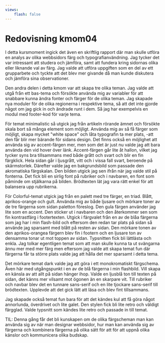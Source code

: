 ```yaml
---
views:
    flash: false
---
```

Redovisning kmom04
=========================

I detta kursmoment ingick det även en skriftlig rapport där man skulle utföra en analys av olika webbsidors färg och typografianvändning.
Jag tycker det var intressant att studera och jämföra, samt att fundera kring sidornas olika eller liknande val av färg. Jag valde att utföra uppgiften som en del av ett grupparbete och tyckte att det blev mer givande då man kunde diskutera och jämföra sina observationer.

Den andra delen i detta kmom var att skapa tre olika teman. Jag valde att utgå från ett bas-tema och försökte använda mig av variabler för att snabbare kunna ändra fonter och färger för de olika teman. Jag skapade nya moduler för de olika regionerna i respektive tema, så att det inte gjorde något om jag gick in och ändrade runt i dem. Så jag har exempelvis en modul med footer-kod för varje tema.

För temat minimalistic så utgick jag från artikeln rörande ämnet och försökte skala bort så många element som möjligt. Använda mig av så få färger som möjligt, skapa mycket "white space" och låta typografin ta mer plats, -att den får blir mer bärande för sidans design. Det finns också en möjlighet att använda sig av accent-färgen mer, men som det är just nu valde jag att bara använda den vid hover över länk. Accent-färgen går lite åt hallon, vilket jag tycker syns bra tillsammans med både grått och svart och blir en fin färgklick. Hela sidan går i ljusgrått, vitt och i vissa fall svart, beroende på skärmstorlek. Därefter valde jag en bakgrundsbild som passade den akromatiska färgskalan. Den bilden utgick jag sen ifrån när jag valde stil på fonterna. Det fick bli en sirlig font på rubriker och i navbaren, en font som påminde om stjälkarna på bilden. Brödtexten lät jag vara rätt enkel för att balansera upp rubrikerna.    

För Colorful-temat utgick jag från en palett med tre färger, en triad. Blått, aprikos-orange och gult. Använda mig av både ljusare och mörkare toner av de tre färgerna som sidan paletton föreslog. Den gula färgen använder jag lite som en accent. Den sticker ut i navbaren och den återkommer sen som fin kontrastfärg i footertexten. Utgick i färgvalet från en av de blåa färgerna som jag har i min flash-bild och eftersom den redan tar plats på sidan så använde jag sparsamt med blått på resten av sidan. Den mörkare tonen av den aprikos-orangea färgern blev fin i footern och en ljusare ton av densamma tonar ut mot toppen av sidan. Typsnitten fick bli lättlästa och enkla. Jag tolkar egentligen temat som att man skulle kunna ta ut svängarna ännu mer med mer färg men eftersom jag valde att skapa temat fun där färgerna får ta större plats valde jag att hålla det mer sparsamt i detta tema.

Det mörkare temat dark valde jag att göra i ett monokromatiskt färgschema. Även här med utgångspunkt i en av de blå färgerna i min flashbild. Vill skapa en känsla av att allt på sidan hänger ihop. Valde en ljusblå ton till texten på sidan, det känns mer vilsamt mot ögonen än en skarpare vit. Till rubriker och navbar blev det en tunnare sans-serif och en lite tjockare sans-serif till brödtexten. Upplevde att det gick lätt att läsa och blev fint tillsammans.

Jag skapade också temat fun bara för att det kändes kul att få göra något annorlunda, överdrivet och lite galet. Den stylen fick bli lite retro och väldigt färgglad. Valde typsnitt som kändes lite retro och passade in till temat.

TIL: Denna gång får det bli kunskapen om de olika färgscheman man kan använda sig av när man designar webbsidor, hur man kan använda sig av färgerna och kombinera färgerna på olika sätt för att för att uppnå olika känslor och kommunicera olika budskap.
